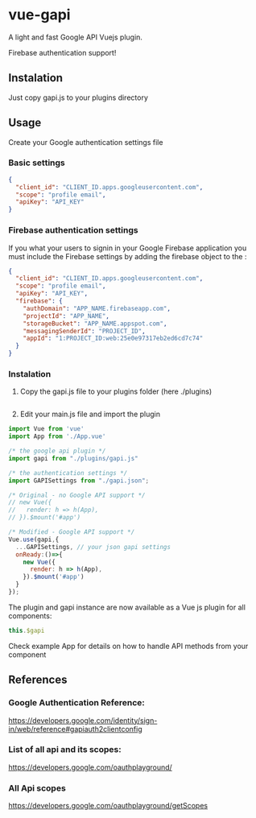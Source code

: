 # vue-gapi
A light and fast Google API Vuejs plugin. 

Firebase authentication support!

## Instalation

Just copy gapi.js to your plugins directory

## Usage

Create your Google authentication settings file

### Basic settings

``` json
{
  "client_id": "CLIENT_ID.apps.googleusercontent.com",
  "scope": "profile email",
  "apiKey": "API_KEY"
}
```

### Firebase authentication settings
If you what your users to signin in your Google Firebase application you must include the Firebase settings by adding the firebase object to the :
 
``` json
{
  "client_id": "CLIENT_ID.apps.googleusercontent.com",
  "scope": "profile email",
  "apiKey": "API_KEY",
  "firebase": {
    "authDomain": "APP_NAME.firebaseapp.com",
    "projectId": "APP_NAME",
    "storageBucket": "APP_NAME.appspot.com",
    "messagingSenderId": "PROJECT_ID",
    "appId": "1:PROJECT_ID:web:25e0e97317eb2ed6cd7c74"
  }
}
```

### Instalation
1. Copy the gapi.js file to your plugins folder (here ./plugins)
``` bash

```
2. Edit your main.js file and import the plugin

``` javascript
import Vue from 'vue'
import App from './App.vue'

/* the google api plugin */
import gapi from "./plugins/gapi.js"

/* the authentication settings */
import GAPISettings from "./gapi.json";

/* Original - no Google API support */
// new Vue({
//   render: h => h(App),
// }).$mount('#app')

/* Modified - Google API support */
Vue.use(gapi,{
  ...GAPISettings, // your json gapi settings
  onReady:()=>{
    new Vue({
      render: h => h(App),
    }).$mount('#app')
  }
});
```

The plugin and gapi instance are now available as a Vue js plugin for all components:

``` javascript
this.$gapi
```

Check example App for details on how to handle API methods from your component 

## References

### Google Authentication Reference:
  https://developers.google.com/identity/sign-in/web/reference#gapiauth2clientconfig
  
### List of all api and its scopes:
  https://developers.google.com/oauthplayground/

### All Api scopes
  https://developers.google.com/oauthplayground/getScopes
  
